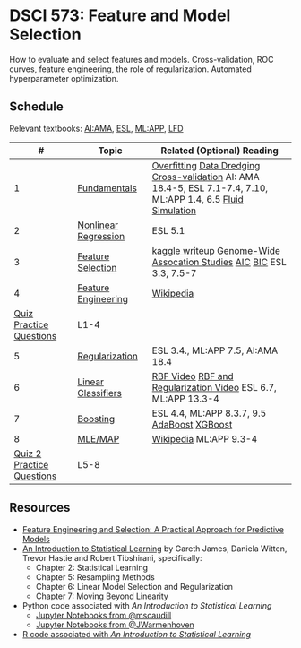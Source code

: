 # DSCI 573: Feature and Model Selection

How to evaluate and select features and models. Cross-validation, ROC curves, feature engineering, the role of regularization. Automated hyperparameter optimization.

## Schedule

Relevant textbooks: [AI:AMA](http://aima.cs.berkeley.edu), [ESL](https://web.stanford.edu/~hastie/ElemStatLearn), [ML:APP](http://www.cs.ubc.ca/~murphyk/MLbook/index.html), [LFD](http://amlbook.com/) 


| #  |  Topic   | Related (Optional) Reading |
|-----|--------|-----------|
| 1 | [Fundamentals](lectures/S1.pdf?raw=1)  | [Overfitting](https://en.wikipedia.org/wiki/Overfitting) [Data Dredging](https://en.wikipedia.org/wiki/Data_dredging) [Cross-validation](https://en.wikipedia.org/wiki/Cross-validation_(statistics)) AI: AMA 18.4-5, ESL 7.1-7.4, 7.10, ML:APP 1.4, 6.5 [Fluid Simulation](https://www.inf.ethz.ch/personal/ladickyl/fluid_sigasia15.pdf)|
| 2 | [Nonlinear Regression](lectures/S2.pdf?raw=1)  | ESL 5.1 |
| 3 | [Feature Selection](lectures/S3.pdf?raw=1) | [kaggle writeup](http://blog.kaggle.com/2016/04/08/homesite-quote-conversion-winners-write-up-1st-place-kazanova-faron-clobber/)  [Genome-Wide Assocation Studies](https://en.wikipedia.org/wiki/Genome-wide_association_study) [AIC](https://en.wikipedia.org/wiki/Akaike_information_criterion) [BIC](https://en.wikipedia.org/wiki/Bayesian_information_criterion) ESL 3.3, 7.5-7 |
| 4 | [Feature Engineering](lectures/S4.pdf?raw=1) | [Wikipedia](https://en.wikipedia.org/wiki/Feature_engineering) |
| [Quiz Practice Questions](quiz_practice_questions.pdf) | L1-4 | |
| 5 | [Regularization](lectures/S5.pdf?raw=1) | ESL 3.4., ML:APP 7.5, AI:AMA 18.4  |
| 6 | [Linear Classifiers](lectures/S6.pdf?raw=1) | [RBF Video](https://www.cs.ubc.ca/~schmidtm/Courses/340-F16/rbf.mp4) [RBF and Regularization Video](https://www.cs.ubc.ca/~schmidtm/Courses/340-F16/rbf2.mp4) ESL 6.7, ML:APP 13.3-4   |
| 7 | [Boosting](lectures/S7.pdf?raw=1) | ESL 4.4, ML:APP 8.3.7, 9.5 [AdaBoost](https://en.wikipedia.org/wiki/AdaBoost) [XGBoost](https://xgboost.readthedocs.io/en/latest/tutorials/model.html) |
| 8 | [MLE/MAP](lectures/S8.pdf?raw=1) | [Wikipedia](https://en.wikipedia.org/wiki/Maximum_likelihood_estimation) ML:APP 9.3-4  |
| [Quiz 2 Practice Questions](quiz2_practice_questions.pdf) | L5-8 | |


## Resources

- [Feature Engineering and Selection: A Practical Approach for Predictive Models](https://bookdown.org/max/FES/)
- [An Introduction to Statistical Learning](http://www-bcf.usc.edu/~gareth/ISL/ISLR%20Sixth%20Printing.pdf) by Gareth James, Daniela Witten, Trevor Hastie and Robert Tibshirani, specifically:
    - Chapter 2: Statistical Learning  
    - Chapter 5: Resampling Methods
    - Chapter 6: Linear Model Selection and Regularization
    - Chapter 7: Moving Beyond Linearity
- Python code associated with _An Introduction to Statistical Learning_
    - [Jupyter Notebooks from @mscaudill](https://github.com/mscaudill/IntroStatLearn)
    - [Jupyter Notebooks from @JWarmenhoven](https://github.com/mscaudill/IntroStatLearn)
- [R code associated with _An Introduction to Statistical Learning_](http://www-bcf.usc.edu/~gareth/ISL/code.html)
